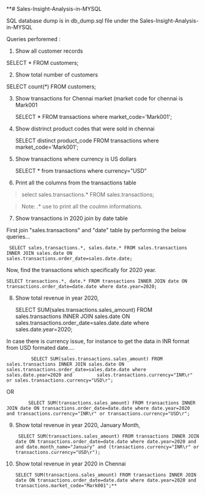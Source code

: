 **# Sales-Insight-Analysis-in-MYSQL

SQL database dump is in db_dump.sql file under the Sales-Insight-Analysis-in-MYSQL

Queries perforemed :

1. Show all customer records

  SELECT * FROM customers;

2. Show total number of customers

  SELECT count(*) FROM customers;

3. Show transactions for Chennai market (market code for chennai is Mark001

   SELECT * FROM transactions where market_code='Mark001';

4. Show distrinct product codes that were sold in chennai

   SELECT distinct product_code FROM transactions where market_code='Mark001';

5. Show transactions where currency is US dollars

   SELECT * from transactions where currency="USD"

6. Print all the columns from the transactions table
  
  > select sales.transactions.* FROM sales.transactions;
  
  > Note: .* use to print all the coulmn informations.


7. Show transactions in 2020 join by date table

First join "sales.transactions" and "date" table by performing the below queries...
   
	 SELECT sales.transactions.*, sales.date.* FROM sales.transactions INNER JOIN sales.date ON sales.transactions.order_date=sales.date.date;

Now, find the transactions which specifically for 2020 year.

    SELECT transactions.*, date.* FROM transactions INNER JOIN date ON transactions.order_date=date.date where date.year=2020;


8. Show total revenue in year 2020,

    SELECT SUM(sales.transactions.sales_amount) FROM sales.transactions INNER JOIN sales.date ON sales.transactions.order_date=sales.date.date where sales.date.year=2020;

In case there is currency issue, for instance to get the data in INR format from USD formated date....
       
			 SELECT SUM(sales.transactions.sales_amount) FROM sales.transactions INNER JOIN sales.date ON sales.transactions.order_date=sales.date.date where sales.date.year=2020 and         sales.transactions.currency="INR\r" or sales.transactions.currency="USD\r";
OR
      
			SELECT SUM(transactions.sales_amount) FROM transactions INNER JOIN date ON transactions.order_date=date.date where date.year=2020 and transactions.currency="INR\r" or transactions.currency="USD\r";

9. Show total revenue in year 2020, January Month,

    
		SELECT SUM(transactions.sales_amount) FROM transactions INNER JOIN date ON transactions.order_date=date.date where date.year=2020 and and date.month_name="January" and (transactions.currency="INR\r" or transactions.currency="USD\r");

10. Show total revenue in year 2020 in Chennai

    
		SELECT SUM(transactions.sales_amount) FROM transactions INNER JOIN date ON transactions.order_date=date.date where date.year=2020 and transactions.market_code="Mark001";**
